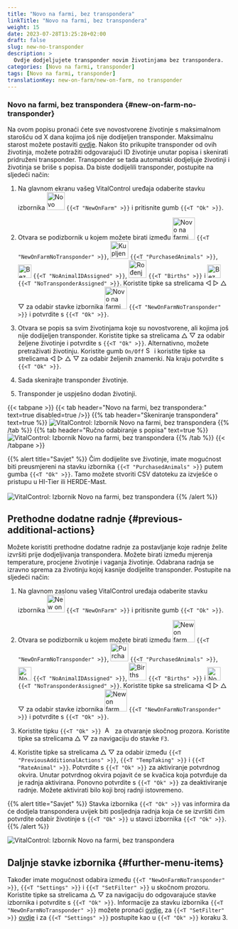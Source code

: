 ```yaml
---
title: "Novo na farmi, bez transpondera"
linkTitle: "Novo na farmi, bez transpondera"
weight: 15
date: 2023-07-28T13:25:28+02:00
draft: false
slug: new-no-transponder
description: >
  Ovdje dodjeljujete transponder novim životinjama bez transpondera.
categories: [Novo na farmi, transponder]
tags: [Novo na farmi, transponder]
translationKey: new-on-farm/new-on-farm, no transponder
---
```

### Novo na farmi, bez transpondera {#new-on-farm-no-transponder}

Na ovom popisu pronaći ćete sve novostvorene životinje s maksimalnom starošću od X dana kojima još nije dodijeljen transponder. Maksimalnu starost možete postaviti [ovdje](/hr/docs/settings/animal-registration/#set-default-values). Nakon što prikupite transponder od ovih životinja, možete potražiti odgovarajući ID životinje unutar popisa i skenirati pridruženi transponder. Transponder se tada automatski dodjeljuje životinji i životinja se briše s popisa. Da biste dodijelili transponder, postupite na sljedeći način:

1. Na glavnom ekranu vašeg VitalControl uređaja odaberite stavku izbornika <img src="/icons/main/new-on-farm.svg" width="40" align="bottom" alt="Novo na farmi" /> `{{<T "NewOnFarm" >}}` i pritisnite gumb `{{<T "Ok" >}}`.

2. Otvara se podizbornik u kojem možete birati između <img src="/icons/registration/new-on-farm-no-transponder.svg" width="50" align="bottom" alt="Novo na farmi, bez transpondera" /> `{{<T "NewOnFarmNoTransponder" >}}`, <img src="/icons/main/new-on-farm.svg" width="40" align="bottom" alt="Kupljene životinje" /> `{{<T "PurchasedAnimals" >}}`, <img src="/icons/registration/no-eartag-number.svg" width="30" align="bottom" alt="Bez nacionalnog ID-a životinje" /> `{{<T "NoAnimalIDAssigned" >}}`, <img src="/icons/main/births.svg" width="40" align="bottom" alt="Rođenja" /> `{{<T "Births" >}}` i <img src="/icons/registration/no-transponder.svg" width="30" align="bottom" alt="Bez dodijeljenog transpondera" /> `{{<T "NoTransponderAssigned" >}}`. Koristite tipke sa strelicama ◁ ▷ △ ▽ za odabir stavke izbornika <img src="/icons/registration/new-on-farm-no-transponder.svg" width="50" align="bottom" alt="Novo na farmi, bez transpondera" /> `{{<T "NewOnFarmNoTransponder" >}}` i potvrdite s `{{<T "Ok" >}}`.

3. Otvara se popis sa svim životinjama koje su novostvorene, ali kojima još nije dodijeljen transponder. Koristite tipke sa strelicama △ ▽ za odabir željene životinje i potvrdite s `{{<T "Ok" >}}`. Alternativno, možete pretraživati životinju. Koristite gumb `On/Off` <img src="/icons/footer/search.svg" width="15" align="bottom" alt="Search" /> i koristite tipke sa strelicama ◁ ▷ △ ▽ za odabir željenih znamenki. Na kraju potvrdite s `{{<T "Ok" >}}`.

4. Sada skenirajte transponder životinje.

5. Transponder je uspješno dodan životinji.

{{< tabpane >}}
{{< tab header="Novo na farmi, bez transpondera:" text=true disabled=true />}}
{{% tab header="Skeniranje transpondera" text=true %}}
![VitalControl: Izbornik Novo na farmi, bez transpondera](../images/notransponder-scan.png "Novo na farmi, bez transpondera")
{{% /tab %}}
{{% tab header="Ručno odabiranje s popisa" text=true %}}
![VitalControl: Izbornik Novo na farmi, bez transpondera](../images/notransponder.png "Novo na farmi, bez transpondera")
{{% /tab %}}
{{< /tabpane >}}

{{% alert title="Savjet" %}}
Čim dodijelite sve životinje, imate mogućnost biti preusmjereni na stavku izbornika `{{<T "PurchasedAnimals" >}}` putem gumba `{{<T "Ok" >}}`. Tamo možete stvoriti CSV datoteku za izvješće o pristupu u HI-Tier ili HERDE-Mast. <br/>
<br/>
![VitalControl: Izbornik Novo na farmi, bez transpondera](../images/redirect.png "Preusmjeravanje")
{{% /alert %}}

## Prethodne dodatne radnje {#previous-additional-actions}

Možete koristiti prethodne dodatne radnje za postavljanje koje radnje želite izvršiti prije dodjeljivanja transpondera. Možete birati između mjerenja temperature, procjene životinje i vaganja životinje. Odabrana radnja se izravno sprema za životinju kojoj kasnije dodijelite transponder. Postupite na sljedeći način:

1. Na glavnom zaslonu vašeg VitalControl uređaja odaberite stavku izbornika <img src="/icons/main/new-on-farm.svg" width="40" align="bottom" alt="New on farm" /> `{{<T "NewOnFarm" >}}` i pritisnite gumb `{{<T "Ok" >}}`.

2. Otvara se podizbornik u kojem možete birati između <img src="/icons/registration/new-on-farm-no-transponder.svg" width="50" align="bottom" alt="New on farm, no transponder" /> `{{<T "NewOnFarmNoTransponder" >}}`, <img src="/icons/main/new-on-farm.svg" width="40" align="bottom" alt="Purchased animals" /> `{{<T "PurchasedAnimals" >}}`, <img src="/icons/registration/no-eartag-number.svg" width="30" align="bottom" alt="No national animal ID" /> `{{<T "NoAnimalIDAssigned" >}}`, <img src="/icons/main/births.svg" width="40" align="bottom" alt="Births" /> `{{<T "Births" >}}` i <img src="/icons/registration/no-transponder.svg" width="30" align="bottom" alt="No transponder assigned" /> `{{<T "NoTransponderAssigned" >}}`. Koristite tipke sa strelicama ◁ ▷ △ ▽ za odabir stavke izbornika <img src="/icons/registration/new-on-farm-no-transponder.svg" width="50" align="bottom" alt="New on farm, no transponder" /> `{{<T "NewOnFarmNoTransponder" >}}` i potvrdite s `{{<T "Ok" >}}`.


3. Koristite tipku `{{<T "Ok" >}}` &nbsp;<img src="/icons/footer/open-popup.svg" width="15" align="bottom" alt="Aufruf Popup" />&nbsp; za otvaranje skočnog prozora. Koristite tipke sa strelicama △ ▽ za navigaciju do stavke `F3`.

4. Koristite tipke sa strelicama △ ▽ za odabir između `{{<T "PreviousAdditionalActions" >}}`, `{{<T "TempTaking" >}}` i `{{<T "RateAnimal" >}}`. Potvrdite s `{{<T "Ok" >}}` za aktiviranje potvrdnog okvira. Unutar potvrdnog okvira pojavit će se kvačica koja potvrđuje da je radnja aktivirana. Ponovno potvrdite s `{{<T "Ok" >}}` za deaktiviranje radnje. Možete aktivirati bilo koji broj radnji istovremeno.

{{% alert title="Savjet" %}}
Stavka izbornika `{{<T "Ok" >}}` vas informira da će dodjela transpondera uvijek biti posljednja radnja koja će se izvršiti čim potvrdite odabir životinje s `{{<T "Ok" >}}` u stavci izbornika `{{<T "Ok" >}}`.
{{% /alert %}}

![VitalControl: Izbornik Novo na farmi, bez transpondera](../images/actions.png "Dodatne radnje")

 ## Daljnje stavke izbornika {#further-menu-items}

Također imate mogućnost odabira između `{{<T "NewOnFarmNoTransponder" >}}`, `{{<T "Settings" >}}` i `{{<T "SetFilter" >}}` u skočnom prozoru. Koristite tipke sa strelicama △ ▽ za navigaciju do odgovarajuće stavke izbornika i potvrdite s `{{<T "Ok" >}}`. Informacije za stavku izbornika `{{<T "NewOnFarmNoTransponder" >}}` možete pronaći [ovdje](/hr/docs/settings/animal-registration/#set-default-values), za `{{<T "SetFilter" >}}` [ovdje](/hr/docs/filter/) i za `{{<T "Settings" >}}` postupite kao u `{{<T "Ok" >}}` koraku 3.
